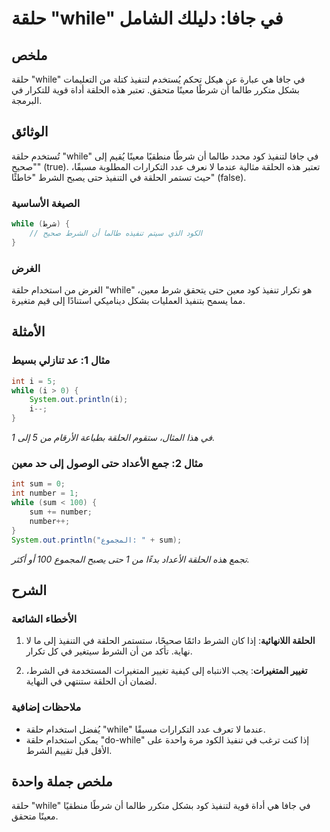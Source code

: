 <!--
Meta Description: # حلقة "while" في جافا: دليلك الشامل ## ملخص حلقة "while" في جافا هي عبارة عن هيكل تحكم يُستخدم لتنفيذ كتلة من التعليمات بشكل متكرر طالما أن شرطًا معي...
Meta Keywords: while, الحلقة, حلقة, معين, إلى
-->

# حلقة "while" في جافا: دليلك الشامل

## ملخص
حلقة "while" في جافا هي عبارة عن هيكل تحكم يُستخدم لتنفيذ كتلة من التعليمات بشكل متكرر طالما أن شرطًا معينًا متحقق. تعتبر هذه الحلقة أداة قوية للتكرار في البرمجة.

## الوثائق
تُستخدم حلقة "while" في جافا لتنفيذ كود محدد طالما أن شرطًا منطقيًا معينًا يُقيم إلى "صحيح" (true). تعتبر هذه الحلقة مثالية عندما لا نعرف عدد التكرارات المطلوبة مسبقًا، حيث تستمر الحلقة في التنفيذ حتى يصبح الشرط "خاطئًا" (false). 

### الصيغة الأساسية
```java
while (شرط) {
    // الكود الذي سيتم تنفيذه طالما أن الشرط صحيح
}
```

### الغرض
الغرض من استخدام حلقة "while" هو تكرار تنفيذ كود معين حتى يتحقق شرط معين، مما يسمح بتنفيذ العمليات بشكل ديناميكي استنادًا إلى قيم متغيرة.

## الأمثلة
### مثال 1: عد تنازلي بسيط
```java
int i = 5;
while (i > 0) {
    System.out.println(i);
    i--;
}
```
*في هذا المثال، ستقوم الحلقة بطباعة الأرقام من 5 إلى 1.*

### مثال 2: جمع الأعداد حتى الوصول إلى حد معين
```java
int sum = 0;
int number = 1;
while (sum < 100) {
    sum += number;
    number++;
}
System.out.println("المجموع: " + sum);
```
*تجمع هذه الحلقة الأعداد بدءًا من 1 حتى يصبح المجموع 100 أو أكثر.*

## الشرح
### الأخطاء الشائعة
1. **الحلقة اللانهائية**: إذا كان الشرط دائمًا صحيحًا، ستستمر الحلقة في التنفيذ إلى ما لا نهاية. تأكد من أن الشرط سيتغير في كل تكرار.
   
2. **تغيير المتغيرات**: يجب الانتباه إلى كيفية تغيير المتغيرات المستخدمة في الشرط، لضمان أن الحلقة ستنتهي في النهاية.

### ملاحظات إضافية
- يُفضل استخدام حلقة "while" عندما لا تعرف عدد التكرارات مسبقًا. 
- يمكن استخدام حلقة "do-while" إذا كنت ترغب في تنفيذ الكود مرة واحدة على الأقل قبل تقييم الشرط.

## ملخص جملة واحدة
حلقة "while" في جافا هي أداة قوية لتنفيذ كود بشكل متكرر طالما أن شرطًا منطقيًا معينًا متحقق.